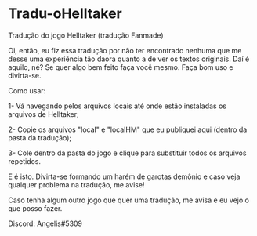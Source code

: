 # Tradu-oHelltaker
Tradução do jogo Helltaker (tradução Fanmade)

Oi, então, eu fiz essa tradução por não ter encontrado nenhuma que me desse uma experiência tão daora quanto a de ver os textos originais.
Daí é aquilo, né? Se quer algo bem feito faça você mesmo. Faça bom uso e divirta-se.

Como usar:

1- Vá navegando pelos arquivos locais até onde estão instaladas os arquivos de Helltaker;

2- Copie os arquivos "local" e "localHM" que eu publiquei aqui (dentro da pasta da tradução);

3- Cole dentro da pasta do jogo e clique para substituir todos os arquivos repetidos.

E é isto. Divirta-se formando um harém de garotas demônio e caso veja qualquer problema na tradução, me avise!

Caso tenha algum outro jogo que quer uma tradução, me avisa e eu vejo o que posso fazer.

Discord: Angelis#5309
